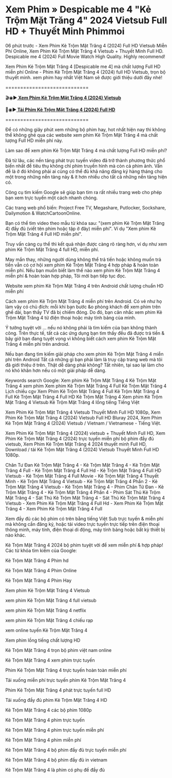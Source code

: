 # Xem Phim » Despicable me 4 "Kẻ Trộm Mặt Trăng 4" 2024 Vietsub Full HD + Thuyết Minh Phimmoi

06 phút trước - Xem Phim Kẻ Trộm Mặt Trăng 4 (2024) Full HD Vietsub Miễn Phí Online, Xem Phim Kẻ Trộm Mặt Trăng 4 Vietsub + Thuyết Minh Full HD. Despicable me 4  (2024) Full Movie Watch High Quality. Highly recommend!

Xem Phim Kẻ Trộm Mặt Trăng 4 [Despicable me 4] mà chất lượng Full HD miễn phí Online - Phim Kẻ Trộm Mặt Trăng 4 (2024) full HD Vietsub, trọn bộ thuyết minh. xem phim hay nhất Việt Nam sẽ được giới thiệu dưới đây nhé!

============================

🎬◉▶️<b><a href="https://bit.ly/3Wt2F8M"> Xem Phim Kẻ Trộm Mặt Trăng 4 (2024) Vietsub</a></b>

📁◉▶️<b><a href="https://bit.ly/3Wt2F8M"> Tải Phim Kẻ Trộm Mặt Trăng 4 (2024) Full HD</a></b>

============================

Để có những giây phút xem những bộ phim hay, hot nhất hiện nay thì không thể không ghé qua các website xem phim Kẻ Trộm Mặt Trăng 4 mà chất lượng Full HD miễn phí này.

Làm sao để xem phim Kẻ Trộm Mặt Trăng 4 mà chất lượng Full HD miễn phí?

Đã từ lâu, các nền tảng phát trực tuyến video đã trở thành phương thức phổ biến nhất để tiêu thụ không chỉ phim truyền hình mà còn cả phim ảnh. Vấn đề là ở đó không phải ai cũng có thể đủ khả năng đăng ký hàng tháng cho một trong những nền tảng này & ít hơn nhiều cho tất cả những nền tảng hiện có.

Công cụ tìm kiếm Google sẽ giúp bạn tìm ra rất nhiều trang web cho phép bạn xem trực tuyến một cách nhanh chóng.

Các trang web phổ biến: Project Free TV, Megashare, Putlocker, Sockshare, Dailymotion & WatchCartoonOnline.

Bạn có thể tìm video theo mẫu từ khóa sau: "(xem phim Kẻ Trộm Mặt Trăng 4) đầy đủ (viết tên phim hoặc tập ở đây) miễn phí". Ví dụ "Xem phim Kẻ Trộm Mặt Trăng 4 Full HD miễn phí".

Truy vấn càng cụ thể thì kết quả nhận được càng rõ ràng hơn, ví dụ như xem phim Kẻ Trộm Mặt Trăng 4 full HD, miễn phí.

May mắn thay, những người dùng không thể trả tiền hoặc không muốn trả tiền vẫn có cơ hội xem phim Kẻ Trộm Mặt Trăng 4 hợp pháp & hoàn toàn miễn phí. Nếu bạn muốn biết làm thế nào xem phim Kẻ Trộm Mặt Trăng 4 miễn phí & hoàn toàn hợp pháp, Tôi mời bạn tiếp tục đọc.

Website xem phim Kẻ Trộm Mặt Trăng 4 trên Android chất lượng chuẩn HD miễn phí

Cách xem phim Kẻ Trộm Mặt Trăng 4 miễn phí trên Android. Có vẻ như họ làm vậy có chủ đích: mỗi khi bạn bước &o phòng khách để xem phim trên ghế dài, bạn thấy TV đã bị chiếm đóng. Do đó, bạn cân nhắc xem phim Kẻ Trộm Mặt Trăng 4 từ điện thoại hoặc máy tính bảng của mình.

Ý tưởng tuyệt vời ... nếu nó không phải là tìm kiếm của bạn không thành công. Trên thực tế, tất cả các ứng dụng bạn tìm thấy đều đã được trả tiền & bây giờ bạn đang tuyệt vọng vì không biết cách xem phim Kẻ Trộm Mặt Trăng 4 miễn phí trên android.

Nếu bạn đang tìm kiếm giải pháp cho xem phim Kẻ Trộm Mặt Trăng 4 miễn phí trên Android Tất cả những gì bạn phải làm là truy cập trang web mà tôi đã giới thiệu ở trên. Thật dễ dàng phải không? Tất nhiên, tại sao lại làm cho nó khó khăn hơn nếu có một giải pháp dễ dàng.

Keywords search Google: Xem phim Kẻ Trộm Mặt Trăng 4 Kẻ Trộm Mặt Trăng 4 xem phim Xem phim Kẻ Trộm Mặt Trăng 4 Full Kẻ Trộm Mặt Trăng 4 Lịch chiếu cgv Xem Phim Kẻ Trộm Mặt Trăng 4 Full Kẻ Trộm Mặt Trăng 4 Full Kẻ Trộm Mặt Trăng 4 Full HD Kẻ Trộm Mặt Trăng 4 Xem phim Kẻ Trộm Mặt Trăng 4 Vietsub Kẻ Trộm Mặt Trăng 4 lồng tiếng Tiếng Việt

Xem Phim Kẻ Trộm Mặt Trăng 4 Vietsub Thuyết Minh Full HD 1080p, Xem Phim Kẻ Trộm Mặt Trăng 4 (2024) Vietsub Full HD Bluray 2024, Xem Phim Kẻ Trộm Mặt Trăng 4 (2024) Vietsub / Vietnam / Vietnamese - Tiếng Việt.

Xem Phim Kẻ Trộm Mặt Trăng 4 (2024) vietsub + Thuyết Minh Full HD, Xem Phim Kẻ Trộm Mặt Trăng 4 (2024) trực tuyến miễn phí bộ phim đầy đủ vietsub, Xem Phim Kẻ Trộm Mặt Trăng 4 2024 thuyết minh Full HD, Download / tải Kẻ Trộm Mặt Trăng 4 (2024) Vietsub Thuyết Minh Full HD 1080p.

Chân Tư Đan Kẻ Trộm Mặt Trăng 4 - Kẻ Trộm Mặt Trăng 4 - Kẻ Trộm Mặt Trăng 4 Full - Kẻ Trộm Mặt Trăng 4 Full Hd - Kẻ Trộm Mặt Trăng 4 Full HD Vietsub - Kẻ Trộm Mặt Trăng 4 Full Movie - Kẻ Trộm Mặt Trăng 4 Thuyết Minh - Kẻ Trộm Mặt Trăng 4 Vietsub - Kẻ Trộm Mặt Trăng 4 Phần 2 - Kẻ Trộm Mặt Trăng 4 Vietsub - Kẻ Trộm Mặt Trăng 4 - Phim Chân Tử Đan - Kẻ Trộm Mặt Trăng 4 - Kẻ Trộm Mặt Trăng 4 Phần 4 - Phim Sát Thủ Kẻ Trộm Mặt Trăng 4 - Sát Thủ Kẻ Trộm Mặt Trăng 4 - Sát Thủ Kẻ Trộm Mặt Trăng 4 Vietsub - Xem Phim Kẻ Trộm Mặt Trăng 4 Full Hd - Xem Phim Kẻ Trộm Mặt Trăng 4 - Xem Phim Kẻ Trộm Mặt Trăng 4 Full


Xem đầy đủ các bộ phim có trên bằng tiếng Việt Sub trực tuyến & miễn phí mà không cần đăng ký, hoặc tải video trực tuyến trực tiếp trên điện thoại thông minh, máy tính, điện thoại di động, máy tính bảng hoặc bất kỳ thiết bị nào khác.

Kẻ Trộm Mặt Trăng 4 2024 bộ phim tuyệt vời để xem miễn phí & hợp pháp!
Các từ khóa tìm kiếm của Google:

Kẻ Trộm Mặt Trăng 4 Phim hd

Kẻ Trộm Mặt Trăng 4 Phim Online

Kẻ Trộm Mặt Trăng 4 Phim Hay

Xem phim Kẻ Trộm Mặt Trăng 4 Vietsub

xem phim Kẻ Trộm Mặt Trăng 4 full vietsub

xem phim Kẻ Trộm Mặt Trăng 4 netflix

xem phim Kẻ Trộm Mặt Trăng 4 chiếu rạp

xem online tuyến Kẻ Trộm Mặt Trăng 4

Xem phim lồng tiếng chất lượng HD

Kẻ Trộm Mặt Trăng 4 trọn bộ phim việt nam online

Kẻ Trộm Mặt Trăng 4 xem phim trực tuyến

Phim Kẻ Trộm Mặt Trăng 4 trực tuyến hoàn toàn miễn phí

Tải xuống miễn phí trực tuyến phim Kẻ Trộm Mặt Trăng 4

Phim Kẻ Trộm Mặt Trăng 4 phát trực tuyến full HD

Tải xuống đầy đủ phim Kẻ Trộm Mặt Trăng 4 HD

Kẻ Trộm Mặt Trăng 4 các bộ phim 1080p

Kẻ Trộm Mặt Trăng 4 phim trực tuyến

Kẻ Trộm Mặt Trăng 4 phim trực tuyến miễn phí

Kẻ Trộm Mặt Trăng 4 phim miễn phí

Kẻ Trộm Mặt Trăng 4 bộ phim đầy đủ trực tuyến miễn phí

Kẻ Trộm Mặt Trăng 4 bộ phim đầy đủ in vietnam

Kẻ Trộm Mặt Trăng 4 là phim có phụ đề đầy đủ
